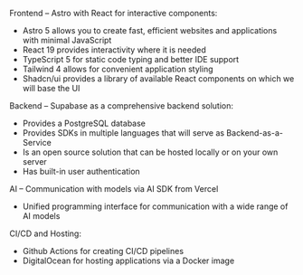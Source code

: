 Frontend – Astro with React for interactive components:

- Astro 5 allows you to create fast, efficient websites and applications with minimal JavaScript
- React 19 provides interactivity where it is needed
- TypeScript 5 for static code typing and better IDE support
- Tailwind 4 allows for convenient application styling
- Shadcn/ui provides a library of available React components on which we will base the UI

Backend – Supabase as a comprehensive backend solution:

- Provides a PostgreSQL database
- Provides SDKs in multiple languages that will serve as Backend-as-a-Service
- Is an open source solution that can be hosted locally or on your own server
- Has built-in user authentication

AI – Communication with models via AI SDK from Vercel

- Unified programming interface for communication with a wide range of AI models

CI/CD and Hosting:

- Github Actions for creating CI/CD pipelines
- DigitalOcean for hosting applications via a Docker image

